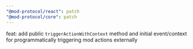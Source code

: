 ```yaml
---
"@mod-protocol/react": patch
"@mod-protocol/core": patch
---
```


feat: add public `triggerActionWithContext` method and initial event/context for programmatically triggering mod actions externally
